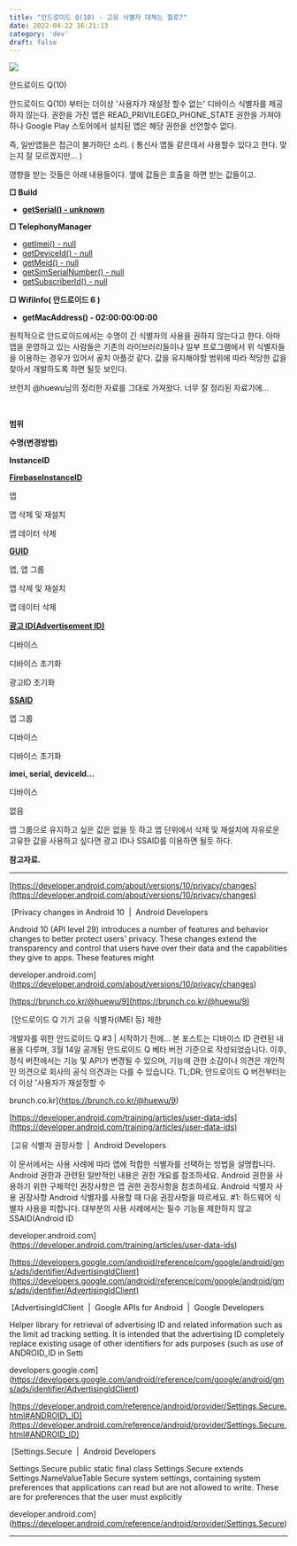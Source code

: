 ```yaml
---
title: "안드로이드 Q(10) - 고유 식별자 대체는 뭘로?"
date: 2022-04-22 16:21:13
category: 'dev'
draft: false
---
```


![](https://blog.kakaocdn.net/dn/TlWMi/btqyWmw04HT/mdiPrD1ydf64yv5ZuUbTq0/img.jpg)

안드로이드 Q(10)

안드로이드 Q(10) 부터는 더이상 '사용자가 재설정 할수 없는' 디바이스 식별자를 제공하지 않는다. 권한을 가진 앱은 READ\_PRIVILEGED\_PHONE\_STATE 권한을 가져야 하나 Google Play 스토어에서 설치된 앱은 해당 권한을 선언할수 없다.

즉, 일반앱들은 접근이 불가하단 소리. ( 통신사 앱들 같은데서 사용할수 있다고 한다. 맞는지 잘 모르겠지만... ) 

영향을 받는 것들은 아래 내용들이다. 옆에 값들은 호출을 하면 받는 값들이고.

**□ Build**

*   **[getSerial() - unknown](https://developer.android.com/reference/android/os/Build#getSerial())**

**□ TelephonyManager**

*   [getImei() - null](https://developer.android.com/reference/android/telephony/TelephonyManager#getImei(int))
*   [getDeviceId() - null](https://developer.android.com/reference/android/telephony/TelephonyManager#getDeviceId(int))
*   [getMeid() - null](https://developer.android.com/reference/android/telephony/TelephonyManager#getMeid(int))
*   [getSimSerialNumber() - null](https://developer.android.com/reference/android/telephony/TelephonyManager#getSimSerialNumber()) 
*   [getSubscriberId() - null](https://developer.android.com/reference/android/telephony/TelephonyManager#getSubscriberId())

**□ WifiInfo( 안드로이드 6 )**

*   **getMacAddress() - 02:00:00:00:00**

원칙적으로 안드로이드에서는 수명이 긴 식별자의 사용을 권하지 않는다고 한다. 아마 앱을 운영하고 있는 사람들은 기존의 라이브러리들이나 일부 프로그램에서 위 식별자들을 이용하는 경우가 있어서 골치 아플것 같다. 값을 유지해야할 범위에 따라 적당한 값을 찾아서 개발하도록 하면 될듯 보인다. 

브런치 @huewu님의 정리한 자료를 그대로 가져왔다. 너무 잘 정리된 자료기에...

 

**범위**

**수명(변경방법)**

**InstanceID**

[**FirebaseInstanceID**](https://developers.google.com/android/reference/com/google/android/gms/ads/identifier/AdvertisingIdClient)

앱

앱 삭제 및 재설치

앱 데이터 삭제

[**GUID**](https://developer.android.com/training/articles/user-data-ids?hl=ko)

앱, 앱 그룹

앱 삭제 및 재설치

앱 데이터 삭제

[**광고 ID(Advertisement ID)**](https://developers.google.com/android/reference/com/google/android/gms/ads/identifier/AdvertisingIdClient?hl=ko)

디바이스

디바이스 초기화

광고ID 초기화

[**SSAID**](https://developer.android.com/reference/android/provider/Settings.Secure.html#ANDROID_ID)

앱 그룹

디바이스

디바이스 초기화

**imei, serial, deviceId...**

디바이스

없음

앱 그룹으로 유지하고 싶은 값은 없을 듯 하고 앱 단위에서 삭제 및 재설치에 자유로운 고유한 값을 사용하고 싶다면 광고 ID나 SSAID를 이용하면 될듯 하다. 

**참고자료.**

* * *

[https://developer.android.com/about/versions/10/privacy/changes](https://developer.android.com/about/versions/10/privacy/changes)

 [Privacy changes in Android 10  |  Android Developers

Android 10 (API level 29) introduces a number of features and behavior changes to better protect users' privacy. These changes extend the transparency and control that users have over their data and the capabilities they give to apps. These features might

developer.android.com](https://developer.android.com/about/versions/10/privacy/changes)

[https://brunch.co.kr/@huewu/9](https://brunch.co.kr/@huewu/9)

 [안드로이드 Q 기기 고유 식별자(IMEI 등) 제한

개발자를 위한 안드로이드 Q #3 | 시작하기 전에... 본 포스트는 디바이스 ID 관련된 내용을 다루며, 3월 14일 공개된 안드로이드 Q 베타 버전 기준으로 작성되었습니다. 이후, 정식 버전에서는 기능 및 API가 변경될 수 있으며, 기능에 관한 소감이나 의견은 개인적인 의견으로 회사의 공식 의견과는 다를 수 있습니다. TL;DR; 안드로이드 Q 버전부터는 더 이상 '사용자가 재설정할 수

brunch.co.kr](https://brunch.co.kr/@huewu/9)

[https://developer.android.com/training/articles/user-data-ids](https://developer.android.com/training/articles/user-data-ids)

 [고유 식별자 권장사항  |  Android Developers

이 문서에서는 사용 사례에 따라 앱에 적합한 식별자를 선택하는 방법을 설명합니다. Android 권한과 관련된 일반적인 내용은 권한 개요를 참조하세요. Android 권한을 사용하기 위한 구체적인 권장사항은 앱 권한 권장사항을 참조하세요. Android 식별자 사용 권장사항 Android 식별자를 사용할 때 다음 권장사항을 따르세요. #1: 하드웨어 식별자 사용을 피합니다. 대부분의 사용 사례에서는 필수 기능을 제한하지 않고 SSAID(Android ID

developer.android.com](https://developer.android.com/training/articles/user-data-ids)

[https://developers.google.com/android/reference/com/google/android/gms/ads/identifier/AdvertisingIdClient](https://developers.google.com/android/reference/com/google/android/gms/ads/identifier/AdvertisingIdClient)

 [AdvertisingIdClient  |  Google APIs for Android  |  Google Developers

Helper library for retrieval of advertising ID and related information such as the limit ad tracking setting. It is intended that the advertising ID completely replace existing usage of other identifiers for ads purposes (such as use of ANDROID\_ID in Setti

developers.google.com](https://developers.google.com/android/reference/com/google/android/gms/ads/identifier/AdvertisingIdClient)

[https://developer.android.com/reference/android/provider/Settings.Secure.html#ANDROID\_ID](https://developer.android.com/reference/android/provider/Settings.Secure.html#ANDROID_ID)

 [Settings.Secure  |  Android Developers

Settings.Secure public static final class Settings.Secure extends Settings.NameValueTable Secure system settings, containing system preferences that applications can read but are not allowed to write. These are for preferences that the user must explicitly

developer.android.com](https://developer.android.com/reference/android/provider/Settings.Secure)

* * *
